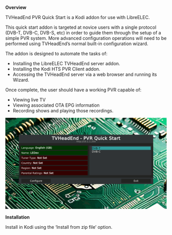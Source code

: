 **Overview**

TVHeadEnd PVR Quick Start is a Kodi addon for use with LibreELEC.

This quick start addon is targeted at novice users with a single protocol (DVB-T, DVB-C, DVB-S, etc) in order to guide them through the setup of a simple PVR system.  More advanced configuration operations will need to be performed using TVHeadEnd’s normal built-in configuration wizard.

The addon is designed to automate the tasks of:
* Installing the LibreELEC TVHeadEnd server addon.
* Installing the Kodi HTS PVR Client addon.
* Accessing the TVHeadEnd server via a web browser and running its Wizard.

Once complete, the user should have a working PVR capable of:
* Viewing live TV
* Viewing associated OTA EPG information
* Recording shows and playing those recordings.

![Setup Process](https://github.com/DeltaMikeCharlie/TVH-Quick-Start/blob/main/Quick%20TVH.gif)

**Installation**

Install in Kodi using the ‘Install from zip file’ option.
